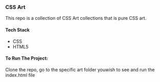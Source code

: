 ### CSS Art 
This repo is a collection of CSS Art collections that is pure CSS art.

#### Tech Stack
* CSS
* HTML5

#### To Run The Project:
Clone the repo, go to the specific art folder youwish to see and run the index.html file

